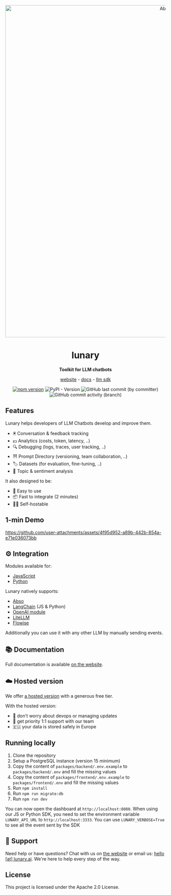 <div align="center">

<p align="center">
  <img src="https://lunary.ai/banner.jpeg" alt="Abso banner" width=1040 />
</p>

# lunary

**Toolkit for LLM chatbots**

[website](https://lunary.ai) - [docs](https://lunary.ai/docs) - [llm sdk](https://github.com/lunary-ai/abso)

[![npm version](https://badge.fury.io/js/lunary.svg)](https://badge.fury.io/js/lunary) ![PyPI - Version](https://img.shields.io/pypi/v/lunary) ![GitHub last commit (by committer)](https://img.shields.io/github/last-commit/lunary-ai/lunary) ![GitHub commit activity (branch)](https://img.shields.io/github/commit-activity/w/lunary-ai/lunary)

</div>

## Features

Lunary helps developers of LLM Chatbots develop and improve them.

- 🖲️ Conversation & feedback tracking
- 💵 Analytics (costs, token, latency, ..)
- 🔍 Debugging (logs, traces, user tracking, ..)
- ⛩️ Prompt Directory (versioning, team collaboration, ..)
- 🏷️ Datasets (for evaluation, fine-tuning, ..)
- 🧪 Topic & sentiment analysis

It also designed to be:

- 📝 Easy to use
- 📦 Fast to integrate (2 minutes)
- 🧑‍💻 Self-hostable

## 1-min Demo

https://github.com/user-attachments/assets/4f95d952-a89b-442b-854a-e71e036073bb

## ⚙️ Integration

Modules available for:

- [JavaScript](https://github.com/lunary-ai/lunary-js)
- [Python](https://github.com/lunary-ai/lunary-py)

Lunary natively supports:

- [Abso](https://github.com/lunary-ai/abso)
- [LangChain](https://lunary.ai/docs/langchain) (JS & Python)
- [OpenAI module](https://lunary.ai/docs/js/openai)
- [LiteLLM](https://docs.litellm.ai/docs/observability/lunary_integration)
- [Flowise](https://lunary.ai/docs/integrations/flowise)

Additionally you can use it with any other LLM by manually sending events.

## 📚 Documentation

Full documentation is available [on the website](https://lunary.ai/docs/intro).

## ☁️ Hosted version

We offer [a hosted version](https://lunary.ai) with a generous free tier.

With the hosted version:

- 👷 don't worry about devops or managing updates
- 🙋 get priority 1:1 support with our team
- 🇪🇺 your data is stored safely in Europe

## Running locally

1. Clone the repository
2. Setup a PostgreSQL instance (version 15 minimum)
3. Copy the content of `packages/backend/.env.example` to `packages/backend/.env` and fill the missing values
4. Copy the content of `packages/frontend/.env.example` to `packages/frontend/.env` and fill the missing values
5. Run `npm install`
6. Run `npm run migrate:db`
7. Run `npm run dev`

You can now open the dashboard at `http://localhost:8080`.
When using our JS or Python SDK, you need to set the environment variable `LUNARY_API_URL` to `http://localhost:3333`. You can use `LUNARY_VERBOSE=True` to see all the event sent by the SDK

## 🙋 Support

Need help or have questions? Chat with us on [the website](https://lunary.ai) or email us: [hello [at] lunary.ai](mailto:hello@lunary.ai). We're here to help every step of the way.

## License

This project is licensed under the Apache 2.0 License.
